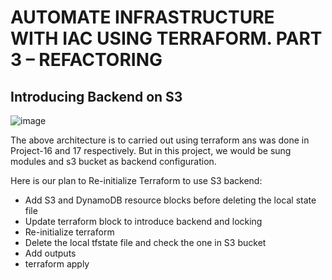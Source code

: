 # AUTOMATE INFRASTRUCTURE WITH IAC USING TERRAFORM. PART 3 – REFACTORING

## Introducing Backend on S3

![image](https://user-images.githubusercontent.com/29310552/187100100-2470053b-6afa-462f-96b2-fa120da4e319.png)

The above architecture is to carried out using terraform ans was done in Project-16 and 17 respectively. 
But in this project, we would be sung modules and s3 bucket as backend configuration.

Here is our plan to Re-initialize Terraform to use S3 backend:

- Add S3 and DynamoDB resource blocks before deleting the local state file
- Update terraform block to introduce backend and locking
- Re-initialize terraform
- Delete the local tfstate file and check the one in S3 bucket
- Add outputs
- terraform apply

